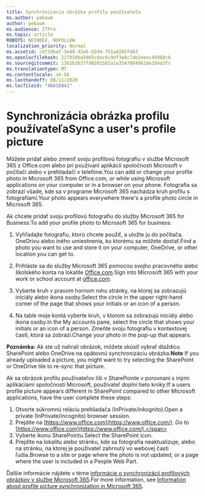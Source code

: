 ```yaml
---
title: Synchronizácia obrázka profilu používateľa
ms.author: pebaum
author: pebaum
ms.audience: ITPro
ms.topic: article
ROBOTS: NOINDEX, NOFOLLOW
localization_priority: Normal
ms.assetid: cd7196af-3ed9-42e6-b594-f51ad265fd63
ms.openlocfilehash: 22703dba5865cdac6c9df3e8c7ab2eeec44968cb
ms.sourcegitcommit: 1361b2b37fd0201502a1a3547084961de284a3fc
ms.translationtype: MT
ms.contentlocale: sk-SK
ms.lasthandoff: 08/11/2020
ms.locfileid: "46616841"
---
```

# <a name="sync-a-users-profile-picture"></a><span data-ttu-id="59fe0-102">Synchronizácia obrázka profilu používateľa</span><span class="sxs-lookup"><span data-stu-id="59fe0-102">Sync a user's profile picture</span></span>

<span data-ttu-id="59fe0-103">Môžete pridať alebo zmeniť svoju profilovú fotografiu v službe Microsoft 365 z Office.com alebo pri používaní aplikácií spoločnosti Microsoft v počítači alebo v prehliadači v telefóne.</span><span class="sxs-lookup"><span data-stu-id="59fe0-103">You can add or change your profile photo in Microsoft 365 from Office.com, or while using Microsoft applications on your computer or in a browser on your phone.</span></span> <span data-ttu-id="59fe0-104">Fotografia sa zobrazí všade, kde sa v programe Microsoft 365 nachádza kruh profilu s fotografiami.</span><span class="sxs-lookup"><span data-stu-id="59fe0-104">Your photo appears everywhere there's a profile photo circle in Microsoft 365.</span></span>

<span data-ttu-id="59fe0-105">Ak chcete pridať svoju profilovú fotografiu do služby Microsoft 365 for Business:</span><span class="sxs-lookup"><span data-stu-id="59fe0-105">To add your profile photo to Microsoft 365 for business:</span></span>

1. <span data-ttu-id="59fe0-106">Vyhľadajte fotografiu, ktorú chcete použiť, a uložte ju do počítača, OneDrivu alebo iného umiestnenia, ku ktorému sa môžete dostať.</span><span class="sxs-lookup"><span data-stu-id="59fe0-106">Find a photo you want to use and store it on your computer, OneDrive, or other location you can get to.</span></span>

2. <span data-ttu-id="59fe0-107">Prihláste sa do služby Microsoft 365 pomocou svojho pracovného alebo školského konta na lokalite [Office.com](https://www.office.com).</span><span class="sxs-lookup"><span data-stu-id="59fe0-107">Sign into Microsoft 365 with your work or school account at [office.com](https://www.office.com).</span></span>

3. <span data-ttu-id="59fe0-108">Vyberte kruh v pravom hornom rohu stránky, na ktorej sa zobrazujú iniciály alebo ikona osoby.</span><span class="sxs-lookup"><span data-stu-id="59fe0-108">Select the circle in the upper right-hand corner of the page that shows your initials or an icon of a person.</span></span>

4. <span data-ttu-id="59fe0-109">Na table moje kontá vyberte kruh, v ktorom sa zobrazujú iniciály alebo ikona osoby.</span><span class="sxs-lookup"><span data-stu-id="59fe0-109">In the My accounts pane, select the circle that shows your initials or an icon of a person.</span></span> <span data-ttu-id="59fe0-110">Zmeňte svoju fotografiu v kontextovej časti, ktorá sa zobrazí.</span><span class="sxs-lookup"><span data-stu-id="59fe0-110">Change your photo in the pop-up that appears.</span></span>

<span data-ttu-id="59fe0-111">**Poznámka:** Ak ste už nahrali obrázok, môžete skúsiť vybrať dlaždicu SharePoint alebo OneDrive na opätovnú synchronizáciu obrázka.</span><span class="sxs-lookup"><span data-stu-id="59fe0-111">**Note** If you already uploaded a picture, you might want to try selecting the SharePoint or OneDrive tile to re-sync that picture.</span></span>

<span data-ttu-id="59fe0-112">Ak sa obrázok profilu používateľov líši v SharePointe v porovnaní s inými aplikáciami spoločnosti Microsoft, používateľ doplní tieto kroky:</span><span class="sxs-lookup"><span data-stu-id="59fe0-112">If a users profile picture appears different in SharePoint compared to other Microsoft applications, have the user complete these steps:</span></span>

1. <span data-ttu-id="59fe0-113">Otvorte súkromnú reláciu prehliadača (InPrivate/inkognito).</span><span class="sxs-lookup"><span data-stu-id="59fe0-113">Open a private (InPrivate/incognito) browser session.</span></span>
2. <span data-ttu-id="59fe0-114">Prejdite na [https://www.office.com](https://www.office.com/) .</span><span class="sxs-lookup"><span data-stu-id="59fe0-114">Go to [https://www.office.com](https://www.office.com/).</span></span>
3. <span data-ttu-id="59fe0-115">Vyberte ikonu SharePointu.</span><span class="sxs-lookup"><span data-stu-id="59fe0-115">Select the SharePoint icon.</span></span>
4. <span data-ttu-id="59fe0-116">Prejdite na lokalitu alebo stránku, kde sa fotografia neaktualizuje, alebo na stránku, na ktorej je používateľ zahrnutý vo webovej časti ľudia.</span><span class="sxs-lookup"><span data-stu-id="59fe0-116">Browse to a site or page where the photo is not updated, or a page where the user is included in a People Web Part.</span></span>

<span data-ttu-id="59fe0-117">Ďalšie informácie nájdete v téme [informácie o synchronizácii profilových obrázkov v službe Microsoft 365](https://support.office.com/article/information-about-profile-picture-synchronization-in-office-365-20594d76-d054-4af4-a660-401133e3d48a).</span><span class="sxs-lookup"><span data-stu-id="59fe0-117">For more information, see [Information about profile picture synchronization in Microsoft 365](https://support.office.com/article/information-about-profile-picture-synchronization-in-office-365-20594d76-d054-4af4-a660-401133e3d48a).</span></span>

